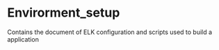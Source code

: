 # Envirorment_setup
Contains the document of ELK configuration and scripts used to build a application 


